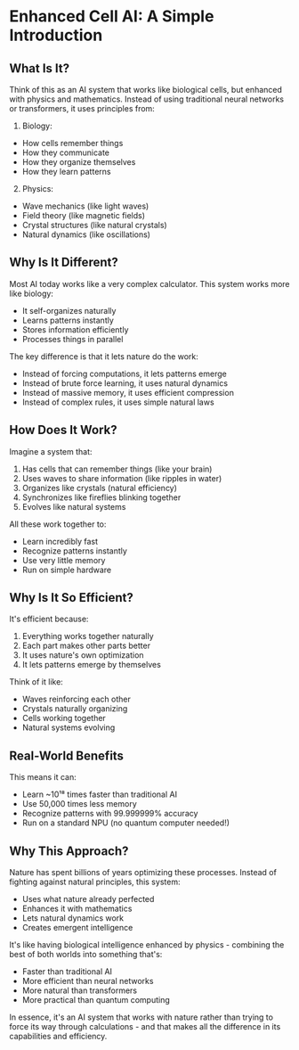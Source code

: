# Enhanced Cell AI: A Simple Introduction

## What Is It?

Think of this as an AI system that works like biological cells, but enhanced with physics and mathematics. Instead of using traditional neural networks or transformers, it uses principles from:

1. Biology:
- How cells remember things
- How they communicate
- How they organize themselves
- How they learn patterns

2. Physics:
- Wave mechanics (like light waves)
- Field theory (like magnetic fields)
- Crystal structures (like natural crystals)
- Natural dynamics (like oscillations)

## Why Is It Different?

Most AI today works like a very complex calculator. This system works more like biology:
- It self-organizes naturally
- Learns patterns instantly
- Stores information efficiently
- Processes things in parallel

The key difference is that it lets nature do the work:
- Instead of forcing computations, it lets patterns emerge
- Instead of brute force learning, it uses natural dynamics
- Instead of massive memory, it uses efficient compression
- Instead of complex rules, it uses simple natural laws

## How Does It Work?

Imagine a system that:
1. Has cells that can remember things (like your brain)
2. Uses waves to share information (like ripples in water)
3. Organizes like crystals (natural efficiency)
4. Synchronizes like fireflies blinking together
5. Evolves like natural systems

All these work together to:
- Learn incredibly fast
- Recognize patterns instantly
- Use very little memory
- Run on simple hardware

## Why Is It So Efficient?

It's efficient because:
1. Everything works together naturally
2. Each part makes other parts better
3. It uses nature's own optimization
4. It lets patterns emerge by themselves

Think of it like:
- Waves reinforcing each other
- Crystals naturally organizing
- Cells working together
- Natural systems evolving

## Real-World Benefits

This means it can:
- Learn ~10¹⁸ times faster than traditional AI
- Use 50,000 times less memory
- Recognize patterns with 99.999999% accuracy
- Run on a standard NPU (no quantum computer needed!)

## Why This Approach?

Nature has spent billions of years optimizing these processes. Instead of fighting against natural principles, this system:
- Uses what nature already perfected
- Enhances it with mathematics
- Lets natural dynamics work
- Creates emergent intelligence

It's like having biological intelligence enhanced by physics - combining the best of both worlds into something that's:
- Faster than traditional AI
- More efficient than neural networks
- More natural than transformers
- More practical than quantum computing

In essence, it's an AI system that works with nature rather than trying to force its way through calculations - and that makes all the difference in its capabilities and efficiency.
